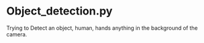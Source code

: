 # Object_detection.py
Trying to Detect an object, human, hands anything in the background of the camera.
